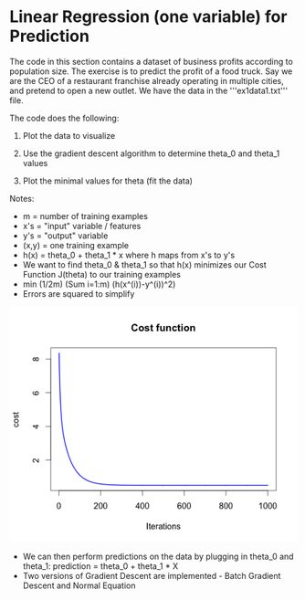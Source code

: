Linear Regression (one variable) for Prediction
====================================================

The code in this section contains a dataset of business profits according to
population size. The exercise is to predict the profit of a food truck. Say
we are the CEO of a restaurant franchise already operating in multiple cities, and pretend to open a new outlet. We have the data in the '''ex1data1.txt''' file.

The code does the following:

1. Plot the data to visualize

2. Use the gradient descent algorithm to determine theta_0 and theta_1 values

3. Plot the minimal values for theta (fit the data)


Notes:
- m = number of training examples
- x's = "input" variable / features
- y's = "output" variable
- (x,y) = one training example
- h(x) = theta_0 + theta_1 * x where h maps from x's to y's
- We want to find theta_0 & theta_1 so that h(x) minimizes our Cost Function J(theta) to our training examples
- min (1/2m) (Sum i=1:m) (h(x^(i))-y^(i))^2)
- Errors are squared to simplify

![alt text](imgs/cost_function.png)

- We can then perform predictions on the data by plugging in theta_0 and theta_1: prediction = theta_0 + theta_1 * X
- Two versions of Gradient Descent are implemented - Batch Gradient Descent and Normal Equation

